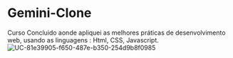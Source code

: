 # Gemini-Clone
Curso Concluido aonde apliquei as melhores práticas de desenvolvimento web, usando as linguagens : Html, CSS, Javascript.
![UC-81e39905-f650-487e-b350-254d9b8f0985](https://github.com/user-attachments/assets/e0c60914-2093-4875-8ccb-133926710ea1)
